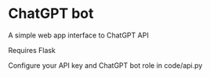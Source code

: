 # ChatGPT bot
 A simple web app interface to ChatGPT API

 Requires Flask

 Configure your API key and ChatGPT bot role in code/api.py
